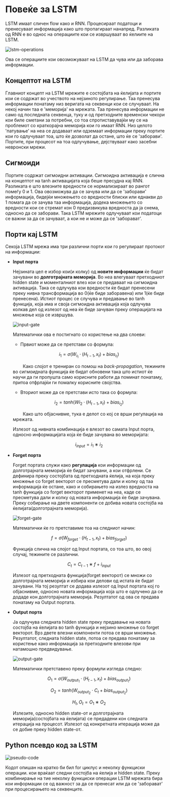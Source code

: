 # Повеќе за LSTM

LSTM имаат сличен flow како и RNN. Процесираат податоци и пренесуваат информација како што пропагираат нанапред. Разликата од RNN е во однос на операциите кои се извршуваат во ќелиите на LSTM. 

![lstm-operations](./media/lstm-operations.png)

Ова се операциите кои овозможуваат на LSTM да чува или да заборава информации. 

## Концептот на LSTM

Главниот концепт на LSTM мрежите е состојбата на ќелијата и портите кои се содржат во учеството на нејзиното регулирање. Таа пренесува информации понатаму низ веригата на секвенци кои се случуваат. На некој начин таа е 'меморија' на мрежата. Таа пренесува информации не само од последната секвенца, туку и од претходните временски чекори кои биле сметани за потребни, со тоа спротиставувајќи му се на проблемот со краткорајна меморија кои го имаат RNN. Низ целото 'патување' на неа се додаваат или одземаат информации преку портите кои го одлучуваат тоа, што ќе дозволат да остане, што ќе се 'заборави'. Портите, при процесот на тоа одлучување, дејствуваат како засебни невронски мрежи.

## Сигмоиди

Портите содржат сигмоидни активации. Сигмоидна активација е слична на концептот на tanh активацијата која беше пресудна кај RNN. Разликата е што влезните вредности се нормализираат во рангот помеѓу 0 и 1. Ова овозможува да се зачува или да се 'заборави' информација, бидејќи множењето со вредности блиски или еднакви до 1 помага да се зачува таа информација, додека множењето со вредности кои се стремат кон 0 предизвикува вредноста да ја снема, односно да се заборави. Така LSTM мрежите одлучуваат кои податоци се важни за да се зачуваат, а кои не и може да се 'заборават'.

## Порти кај LSTM

Секоја LSTM мрежа има три различни порти кои го регулираат протокот на информации:

- **Input порта**
  
  Нејзината цел е избор кои(и колку) од **новите информации** ќе бидат зачувани во **долготрајната меморија**. Во неа влегуваат претходниот hidden state и моменталниот влез кои се предаваат на сигмоидна активација. Така се одлучува кои вредности ќе бидат пренесени преку нивна трансформација во 0(ќе биде заборавена) или 1(ќе биде пренесена). Истиот процес се случува и предавање во tanh функција, која има и своја сигмоидна активација која одлучува колкав дел од излезот од неа ќе биде зачуван преку операцијата на множење која се извршува.
  
  ![input-gate](./media/input_gate.jpg)
  
  Математички ова е постигнато со користење на два слоеви:
  
  - Првиот може да се претстави со формула:
  
  $$
  i_1=σ(W_{i_1}⋅(H_{t−1}, x_t)+bias_{i_1})
  $$
  
          Како слојот е трениран со помош на *back-propagation*, тежините во сигмоидната функција ќе бидат обновени така што истиот ќе научи да ги пропушта само корисните работи да поминат понатаму, притоа отфрлајќи ги помалку корисните својства.
  
  - Вториот може да се претстави исто така со формула:
  
  $$
  i_2=tanh(W{i_2}⋅(H_{t−1}, x_t)+bias_{i_2})
  $$
  
          Како што објаснивме, тука е делот со кој се врши регулација на мрежата.
  
  Излезот од нивната комбинација е влезот во самата Input порта, односно информацијата која ќе биде зачувана во меморијата:
  
  $$
  i_{input}=i_1∗i_2
  $$

- **Forget порта**
  
  Forget портата служи како **регулација** кои информации од долготрајната меморија ќе бидат зачувани, а кои отфрлени. Се дефинира преку состојбата од претходната ќелија, на која преку множење со forget векторот се пресметува дали и колку од таа информација ќе остане, како и собирањето на излез вредноста на tanh функција со forget векторот применет на неа, каде се пресметува дали и колку од новата информација ќе биде зачувана. Преку собирање на двете компоненти се добива новата состојба на ќелијата(долготрајната меморија).
  
  ![forget-gate](./media/forget_gate.jpg)
  
  Математички ќе го претставиме тоа на следниот начин:
  
  $$
  f=σ(W_{forget}⋅(H_{t−1}, x_t)+bias_{forget})
  $$
  
  Функција слична на слојот од Input портата, со тоа што, во овој случај, тежините се различни. 
  
  $$
  C_t=C_{t−1}∗f+i_{input}
  $$
  
  Излезот од претходната функција(forget векторот) се множи со долготрајната меморија и избира кои делови од истата ќе бидат зачувани. На тој резултат се додава излезот од Input портата кој го објаснивме, односно новата информација која што е одлучено да се додаде кон долготрајната меморија. Резултатот од ова се предава понатаму на Output портата.

- **Output порта**
  
  Ја одлучува следната hidden state преку предавање на новата состојба на ќелијата во tanh функција и нејзино множење со forget векторот. Врз двете влезни компоненти потоа се врши множење. Резултатот, следната hidden state, потоа се предава понатаму за користење како информација за претходните влезови при натамошно предвидување. 
  
  ![output-gate](./media/output_gate.jpg)
  
  Математички претставено преку формули изгледа следно:
  
  $$
  O_1=σ(W_{output_1}⋅(H_{t−1}, x_t)+bias_{output_1})
  $$
  
  $$
  O_2=tanh(W_{output_2}⋅C_t+bias_{output_2})
  $$
  
  $$
  H_t,O_t=O_1∗O_2
  $$
  
  Излезите, односно hidden state-от и долготрајната меморија(состојбата на ќелијата) се предадени кон следната итерација на процесот. Излезот од конкретната итерација може да се добие преку hidden state-от. 

## Python псевдо код за LSTM

![pseudo-code](./media/pseudo-code.png)

Кодот опишан на кратко би бил for циклус и неколку функциски операции. кои враќаат следни состојба на ќелија и hidden state. Преку комбинирање на тие неколку функциски операции LSTM мрежата бира кои информации се од важност за да се пренесат или да се 'заборават' при процесирањето на секвенците.